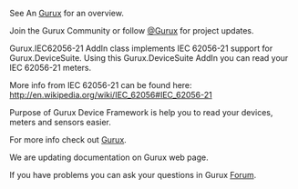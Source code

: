 See An [Gurux](http://www.gurux.org/ "Gurux") for an overview.

Join the Gurux Community or follow [@Gurux](https://twitter.com/guruxorg "@Gurux") for project updates.

Gurux.IEC62056-21 AddIn class implements IEC 62056-21 support for Gurux.DeviceSuite.
Using this Gurux.DeviceSuite AddIn you can read your IEC 62056-21 meters.

More info from IEC 62056-21 can be found here: 
http://en.wikipedia.org/wiki/IEC_62056#IEC_62056-21

Purpose of Gurux Device Framework is help you to read your devices, meters and sensors easier.

For more info check out [Gurux](http://www.gurux.org/ "Gurux").

We are updating documentation on Gurux web page. 

If you have problems you can ask your questions in Gurux [Forum](http://www.gurux.org/forum).